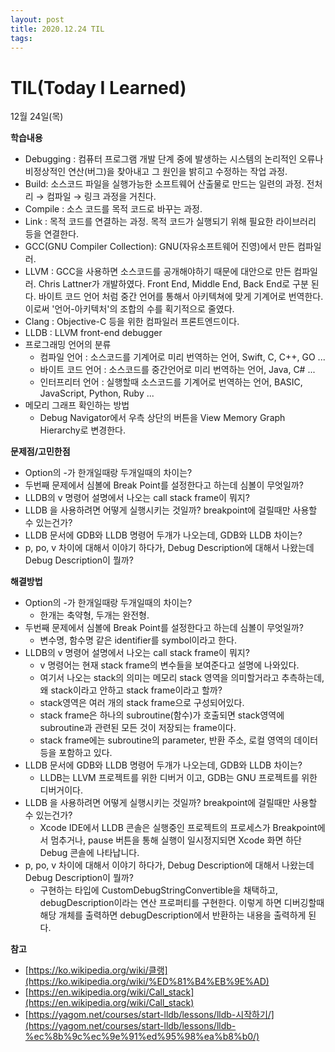 ```yaml
---
layout: post
title: 2020.12.24 TIL
tags:
---
```

# TIL(Today I Learned)

12월 24일(목)

**학습내용**

- Debugging : 컴퓨터 프로그램 개발 단계 중에 발생하는 시스템의 논리적인 오류나 비정상적인 연산(버그)을 찾아내고 그 원인을 밝히고 수정하는 작업 과정.
- Build: 소스코드 파일을 실행가능한 소프트웨어 산출물로 만드는 일련의 과정. 전처리 → 컴파일 → 링크 과정을 거친다.
- Compile : 소스 코드를 목적 코드로 바꾸는 과정.
- Link : 목적 코드를 연결하는 과정. 목적 코드가 실행되기 위해 필요한 라이브러리 등을 연결한다.
- GCC(GNU Compiler Collection): GNU(자유소프트웨어 진영)에서 만든 컴파일러.
- LLVM : GCC을 사용하면 소스코드를 공개해야하기 때문에 대안으로 만든 컴파일러. Chris Lattner가 개발하였다. Front End, Middle End, Back End로 구분 된다. 바이트 코드 언어 처럼 중간 언어를 통해서 아키텍쳐에 맞게 기계어로 번역한다. 이로써 '언어-아키텍처'의 조합의 수를 획기적으로 줄였다.
- Clang : Objective-C 등을 위한 컴파일러 프론트엔드이다.
- LLDB : LLVM front-end debugger
- 프로그래밍 언어의 분류
    - 컴파일 언어 : 소스코드를 기계어로 미리 번역하는 언어, Swift, C, C++, GO ...
    - 바이트 코드 언어 : 소스코드를 중간언어로 미리 번역하는 언어, Java, C# ...
    - 인터프리터 언어 : 실행할때 소스코드를 기계어로 번역하는 언어, BASIC, JavaScript, Python, Ruby ...
- 메모리 그래프 확인하는 방법
    - Debug Navigator에서 우측 상단의 버튼을 View Memory Graph Hierarchy로 변경한다.

**문제점/고민한점**

- Option의 -가 한개일때랑 두개일때의 차이는?
- 두번째 문제에서 심볼에 Break Point를 설정한다고 하는데 심볼이 무엇일까?
- LLDB의 v 명령어 설명에서 나오는 call stack frame이 뭐지?
- LLDB 을 사용하려면 어떻게 실행시키는 것일까? breakpoint에 걸릴때만 사용할 수 있는건가?
- LLDB 문서에 GDB와 LLDB 명령어 두개가 나오는데, GDB와 LLDB 차이는?
- p, po, v 차이에 대해서 이야기 하다가, Debug Description에 대해서 나왔는데 Debug Description이 뭘까?

**해결방법**

- Option의 -가 한개일때랑 두개일때의 차이는?
    - 한개는 축약형, 두개는 완전형.
- 두번째 문제에서 심볼에 Break Point를 설정한다고 하는데 심볼이 무엇일까?
    - 변수명, 함수명 같은 identifier를 symbol이라고 한다.
- LLDB의 v 명령어 설명에서 나오는 call stack frame이 뭐지?
    - v 명령어는 현재 stack frame의 변수들을 보여준다고 설명에 나와있다.
    - 여기서 나오는 stack의 의미는 메모리 stack 영역을 의미할거라고 추측하는데, 왜 stack이라고 안하고 stack frame이라고 할까?
    - stack영역은 여러 개의 stack frame으로 구성되어있다.
    - stack frame은 하나의 subroutine(함수)가 호출되면 stack영역에 subroutine과 관련된 모든 것이 저장되는 frame이다.
    - stack frame에는 subroutine의 parameter, 반환 주소, 로컬 영역의 데이터 등을 포함하고 있다.
- LLDB 문서에 GDB와 LLDB 명령어 두개가 나오는데, GDB와 LLDB 차이는?
    - LLDB는 LLVM 프로젝트를 위한 디버거 이고, GDB는 GNU 프로젝트를 위한 디버거이다.
- LLDB 을 사용하려면 어떻게 실행시키는 것일까? breakpoint에 걸릴때만 사용할 수 있는건가?
    - Xcode IDE에서 LLDB 콘솔은 실행중인 프로젝트의 프로세스가 Breakpoint에서 멈추거나, pause 버튼을 통해 실행이 일시정지되면 Xcode 화면 하단 Debug 콘솔에 나타납니다.
- p, po, v 차이에 대해서 이야기 하다가, Debug Description에 대해서 나왔는데 Debug Description이 뭘까?
    - 구현하는 타입에 CustomDebugStringConvertible을 채택하고, debugDescription이라는 연산 프로퍼티를 구현한다. 이렇게 하면 디버깅할때 해당 개체를 출력하면 debugDescription에서 반환하는 내용을 출력하게 된다.

**참고** 

- [https://ko.wikipedia.org/wiki/클랭](https://ko.wikipedia.org/wiki/%ED%81%B4%EB%9E%AD)
- [https://en.wikipedia.org/wiki/Call_stack](https://en.wikipedia.org/wiki/Call_stack)
- [https://yagom.net/courses/start-lldb/lessons/lldb-시작하기/](https://yagom.net/courses/start-lldb/lessons/lldb-%ec%8b%9c%ec%9e%91%ed%95%98%ea%b8%b0/)
